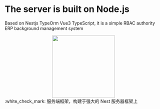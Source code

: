 # The server is built on Node.js 
Based on Nestjs TypeOrm Vue3 TypeScript, it is a simple RBAC authority ERP background management system<br/>
<div align=center><a href="https://sm.ms/image/WL6gOIBkDx9aYts" target="_blank"><img src="https://s2.loli.net/2021/12/27/WL6gOIBkDx9aYts.png" width="200"/></a></div>
 :white_check_mark: 服务端框架，构建于强大的 Nest 服务器框架上
